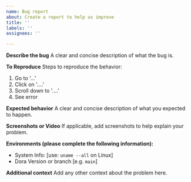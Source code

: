 ```yaml
---
name: Bug report
about: Create a report to help us improve
title: ''
labels: ''
assignees: ''

---
```


**Describe the bug**
A clear and concise description of what the bug is.

**To Reproduce**
Steps to reproduce the behavior:
1. Go to '...'
2. Click on '....'
3. Scroll down to '....'
4. See error

**Expected behavior**
A clear and concise description of what you expected to happen.

**Screenshots or Video**
If applicable, add screenshots to help explain your problem.

**Environments (please complete the following information):**
 - System Info: [use: `uname --all` on Linux]
 - Dora Version or branch [e.g. `main`]

**Additional context**
Add any other context about the problem here.
